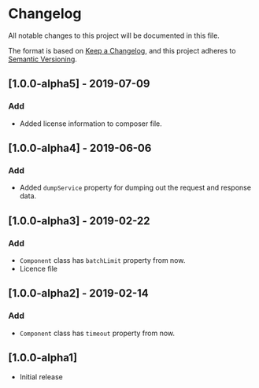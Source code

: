 # Changelog
All notable changes to this project will be documented in this file.

The format is based on [Keep a Changelog](https://keepachangelog.com/en/1.0.0/),
and this project adheres to [Semantic Versioning](https://semver.org/spec/v2.0.0.html).

## [1.0.0-alpha5] - 2019-07-09
### Add
 - Added license information to composer file.

## [1.0.0-alpha4] - 2019-06-06
### Add
 - Added `dumpService` property for dumping out the request and response data.

## [1.0.0-alpha3] - 2019-02-22
### Add
 - `Component` class has `batchLimit` property from now.
 - Licence file

## [1.0.0-alpha2] - 2019-02-14
### Add
 - `Component` class has `timeout` property from now.

## [1.0.0-alpha1]
 - Initial release
